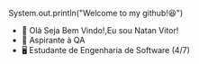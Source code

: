 System.out.println("Welcome to my github!😆")

- 👋 Olá Seja Bem Vindo!,Eu sou Natan Vitor!
- 🐞 Aspirante à QA
- 🖥️  Estudante de Engenharia de Software (4/7)



<!---
onatanviitor/onatanviitor is a ✨ special ✨ repository because its `README.md` (this file) appears on your GitHub profile.
You can click the Preview link to take a look at your changes.
--->
